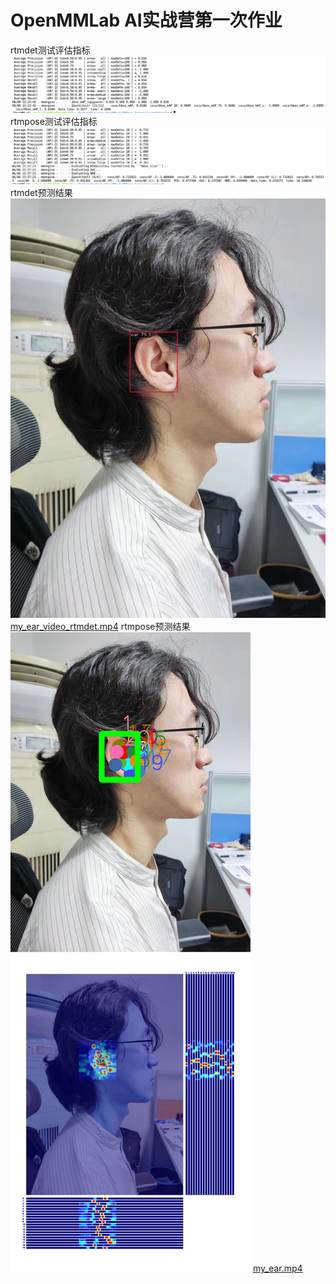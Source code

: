 # OpenMMLab AI实战营第一次作业
rtmdet测试评估指标
![rtmdet测试评估指标.png](rtmdet%E6%B5%8B%E8%AF%95%E8%AF%84%E4%BC%B0%E6%8C%87%E6%A0%87.png)
rtmpose测试评估指标
![rtmpose测试评估指标.png](rtmpose%E6%B5%8B%E8%AF%95%E8%AF%84%E4%BC%B0%E6%8C%87%E6%A0%87.png)
rtmdet预测结果
![my_ear.jpg](mmdetection%2Foutputs%2FE2_rtmdet%2Fvis%2Fmy_ear.jpg)
[my_ear_video_rtmdet.mp4](mmdetection%2Foutputs%2Fmy_ear_video_rtmdet.mp4)
rtmpose预测结果
![my_ear.jpg](mmpose%2Foutputs%2FG2_Fasterrcnn-RTMPose%2Fmy_ear.jpg)
[my_ear.mp4](mmpose%2Foutputs%2FG2_Video%2Fmy_ear.mp4)